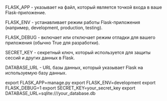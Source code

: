FLASK_APP - указывает на файл, который является точкой входа в ваше Flask-приложение.

FLASK_ENV - устанавливает режим работы Flask-приложения (например, development, production, testing).

FLASK_DEBUG - включает или отключает режим отладки для вашего приложения (обычно True для разработки).

SECRET_KEY - секретный ключ, который используется для защиты сессий и других данных в Flask.

DATABASE_URL - URL базы данных, который указывает Flask на используемую базу данных.

export FLASK_APP=manage.py
export FLASK_ENV=development
export FLASK_DEBUG=1
export SECRET_KEY=your_secret_key
export DATABASE_URL=sqlite:///your_database.db
